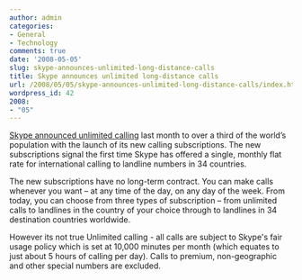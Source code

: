 ```yaml
---
author: admin
categories:
- General
- Technology
comments: true
date: '2008-05-05'
slug: skype-announces-unlimited-long-distance-calls
title: Skype announces unlimited long-distance calls
url: /2008/05/05/skype-announces-unlimited-long-distance-calls/index.html
wordpress_id: 42
2008:
- "05"
---
```



[Skype announced unlimited calling](http://about.skype.com/2008/04/skype_announces_unlimited_long.html) last month to over a third of the world’s population with the launch of its new calling subscriptions. The new subscriptions signal the first time Skype has offered a single, monthly flat rate for international calling to landline numbers in 34 countries.

The new subscriptions have no long-term contract. You can make calls whenever you want – at any time of the day, on any day of the week. From today, you can choose from three types of subscription – from unlimited calls to landlines in the country of your choice through to landlines in 34 destination countries worldwide.

However its not true Unlimited calling - all calls are subject to Skype's fair usage policy which is set at 10,000 minutes per month (which equates to just about 5 hours of calling per day). Calls to premium, non-geographic and other special numbers are excluded.
